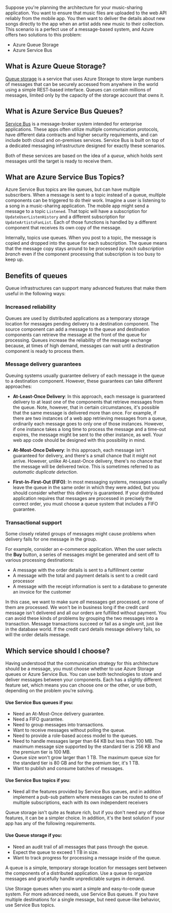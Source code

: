 Suppose you're planning the architecture for your music-sharing application. You want to ensure that music files are uploaded to the web API reliably from the mobile app. You then want to deliver the details about new songs directly to the app when an artist adds new music to their collection. This scenario is a perfect use of a message-based system, and Azure offers two solutions to this problem:

- Azure Queue Storage
- Azure Service Bus

## What is Azure Queue Storage?

[Queue storage](https://azure.microsoft.com/services/storage/queues/) is a service that uses Azure Storage to store large numbers of messages that can be securely accessed from anywhere in the world using a simple REST-based interface. Queues can contain millions of messages, limited only by the capacity of the storage account that owns it.

## What is Azure Service Bus Queues?

[Service Bus](https://azure.microsoft.com/services/service-bus/) is a message-broker system intended for enterprise applications. These apps often utilize multiple communication protocols, have different data contracts and higher security requirements, and can include both cloud and on-premises services. Service Bus is built on top of a dedicated messaging infrastructure designed for exactly these scenarios.

Both of these services are based on the idea of a *queue*, which holds sent messages until the target is ready to receive them.

## What are Azure Service Bus Topics?

Azure Service Bus topics are like queues, but can have multiple subscribers. When a message is sent to a topic instead of a queue, multiple components can be triggered to do their work. Imagine a user is listening to a song in a music-sharing application. The mobile app might send a message to a topic `Listened`. That topic will have a subscription for `UpdateUserListenHistory` and a different subscription for `UpdateArtistsFanList`. Each of those functions is handled by a different component that receives its own copy of the message.

Internally, topics use queues. When you post to a topic, the message is copied and dropped into the queue for each subscription. The queue means that the message copy stays around to be processed *by each subscription branch* even if the component processing that subscription is too busy to keep up.

## Benefits of queues

Queue infrastructures can support many advanced features that make them useful in the following ways:

### Increased reliability

Queues are used by distributed applications as a temporary storage location for messages pending delivery to a destination component. The source component can add a message to the queue and destination components can retrieve the message at the front of the queue for processing. Queues increase the reliability of the message exchange because, at times of high demand, messages can wait until a destination component is ready to process them.

### Message delivery guarantees

Queuing systems usually guarantee delivery of each message in the queue to a destination component. However, these guarantees can take different approaches:

- **At-Least-Once Delivery**: In this approach, each message is guaranteed delivery to at least one of the components that retrieve messages from the queue. Note, however, that in certain circumstances, it's possible that the same message is delivered more than once. For example, if there are two instances of a web app retrieving messages from a queue, ordinarily each message goes to only one of those instances. However, if one instance takes a long time to process the message and a time-out expires, the message might be sent to the other instance, as well. Your web app code should be designed with this possibility in mind.

- **At-Most-Once Delivery**: In this approach, each message isn't guaranteed for delivery, and there's a small chance that it might not arrive. However, unlike At-Least-Once delivery, there's no chance that the message will be delivered twice. This is sometimes referred to as *automatic duplicate detection*.

- **First-In-First-Out (FIFO)**: In most messaging systems, messages usually leave the queue in the same order in which they were added, but you should consider whether this delivery is guaranteed. If your distributed application requires that messages are processed in precisely the correct order, you must choose a queue system that includes a FIFO guarantee.

### Transactional support

Some closely related groups of messages might cause problems when delivery fails for one message in the group.

For example, consider an e-commerce application. When the user selects the **Buy** button, a series of messages might be generated and sent off to various processing destinations:

- A message with the order details is sent to a fulfillment center
- A message with the total and payment details is sent to a credit card processor
- A message with the receipt information is sent to a database to generate an invoice for the customer

In this case, we want to make sure _all_ messages get processed, or none of them are processed. We won't be in business long if the credit card message isn't delivered and all our orders are fulfilled without payment. You can avoid these kinds of problems by grouping the two messages into a transaction. Message transactions succeed or fail as a single unit, just like in the database world. If the credit card details message delivery fails, so will the order details message.

## Which service should I choose?

Having understood that the communication strategy for this architecture should be a message, you must choose whether to use Azure Storage queues or Azure Service Bus. You can use both technologies to store and deliver messages between your components. Each has a slightly different feature set, which means you can choose one or the other, or use both, depending on the problem you're solving.

#### Use Service Bus queues if you:

- Need an At-Most-Once delivery guarantee.
- Need a FIFO guarantee.
- Need to group messages into transactions.
- Want to receive messages without polling the queue.
- Need to provide a role-based access model to the queues.
- Need to handle messages larger than 64 KB but less than 100 MB. The maximum message size supported by the standard tier is 256 KB and the premium tier is 100 MB.
- Queue size won't grow larger than 1 TB. The maximum queue size for the standard tier is 80 GB and for the premium tier, it's 1 TB.
- Want to publish and consume batches of messages.

#### Use Service Bus topics if you:

- Need all the features provided by Service Bus queues, and in addition implement a pub-sub pattern where messages can be routed to one of multiple subscriptions, each with its own independent receivers

Queue storage isn't quite as feature rich, but if you don't need any of those features, it can be a simpler choice. In addition, it's the best solution if your app has any of the following requirements.

#### Use Queue storage if you:

- Need an audit trail of all messages that pass through the queue.
- Expect the queue to exceed 1 TB in size.
- Want to track progress for processing a message inside of the queue.

A queue is a simple, temporary storage location for messages sent between the components of a distributed application. Use a queue to organize messages and gracefully handle unpredictable surges in demand.

Use Storage queues when you want a simple and easy-to-code queue system. For more advanced needs, use Service Bus queues. If you have multiple destinations for a single message, but need queue-like behavior, use Service Bus topics.

